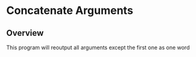 # Concatenate Arguments

## Overview
This program will reoutput all arguments except the first one as one word
